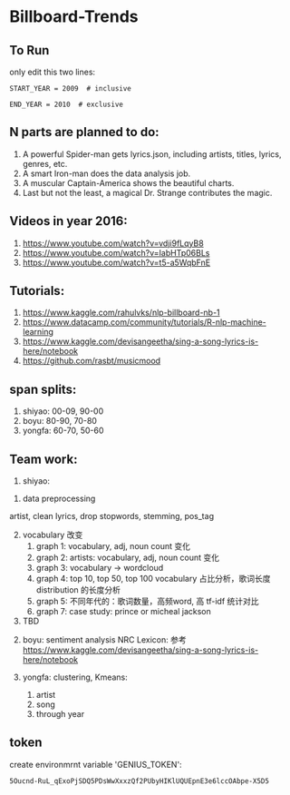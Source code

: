 # Billboard-Trends

## To Run
only edit this two lines:

    START_YEAR = 2009  # inclusive

    END_YEAR = 2010  # exclusive


## N parts are planned to do:

1. A powerful Spider-man gets lyrics.json, including artists, titles, lyrics, genres, etc.
2. A smart Iron-man does the data analysis job.
3. A muscular Captain-America shows the beautiful charts.
4. Last but not the least, a magical Dr. Strange contributes the magic. 


## Videos in year 2016: 

1. https://www.youtube.com/watch?v=vdji9fLqyB8
2. https://www.youtube.com/watch?v=IabHTp06BLs
3. https://www.youtube.com/watch?v=t5-a5WqbFnE


## Tutorials:
1. https://www.kaggle.com/rahulvks/nlp-billboard-nb-1
2. https://www.datacamp.com/community/tutorials/R-nlp-machine-learning
3. https://www.kaggle.com/devisangeetha/sing-a-song-lyrics-is-here/notebook
4. https://github.com/rasbt/musicmood


## span splits:
1. shiyao: 00-09, 90-00
2. boyu:   80-90, 70-80
3. yongfa: 60-70, 50-60

## Team work:
1. shiyao:
1) data preprocessing

artist, clean lyrics, drop stopwords, stemming, pos_tag

2) vocabulary 改变
    1. graph 1: vocabulary, adj, noun count 变化
    2. graph 2: artists: vocabulary, adj, noun count 变化
    3. graph 3: vocabulary -> wordcloud
    4. graph 4: top 10, top 50, top 100  vocabulary 占比分析，歌词长度 distribution 的长度分析
    5. graph 5: 不同年代的：歌词数量，高频word, 高 tf-idf 统计对比
    6. graph 7: case study: prince or micheal jackson
3) TBD 
2. boyu: sentiment analysis
NRC Lexicon: 参考 https://www.kaggle.com/devisangeetha/sing-a-song-lyrics-is-here/notebook

3. yongfa: clustering, Kmeans:
    1) artist
    2) song
    3) through year

## token
create environmrnt variable 'GENIUS_TOKEN':

    5Oucnd-RuL_qExoPjSDQ5PDsWwXxxzQf2PUbyHIKlUQUEpnE3e6lccOAbpe-X5D5
